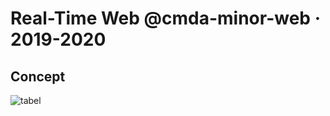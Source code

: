 # Real-Time Web @cmda-minor-web · 2019-2020

## Concept





![tabel](https://user-images.githubusercontent.com/43657951/79558213-198ec400-80a4-11ea-9f95-0cd461af057b.png)
